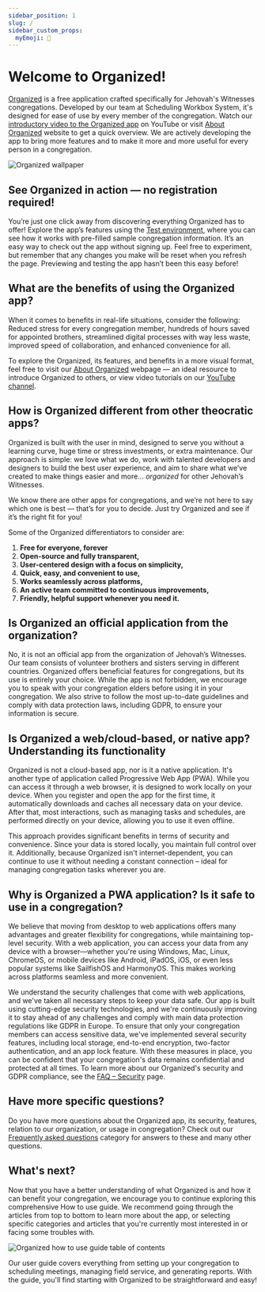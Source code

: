 ```yaml
---
sidebar_position: 1
slug: /
sidebar_custom_props: 
  myEmoji: 🌟
---
```


# Welcome to Organized!

[Organized](https://organized-app.com/) is a free application crafted specifically for Jehovah's Witnesses congregations. Developed by our team at Scheduling Workbox System, it's designed for ease of use by every member of the congregation. Watch our [introductory video to the Organized app](https://www.youtube.com/watch?v=2czQB-LEfqg) on YouTube or visit [About Organized](https://about.organized-app.com) website to get a quick overview. We are actively developing the app to bring more features and to make it more and more useful for every person in a congregation.

![Organized wallpaper](./img/organized-app-wallpaper.jpeg)

## See Organized in action — no registration required!

You’re just one click away from discovering everything Organized has to offer! Explore the app’s features using the [Test environment](https://test.organized-app.com/), where you can see how it works with pre-filled sample congregation information. It’s an easy way to check out the app without signing up. Feel free to experiment, but remember that any changes you make will be reset when you refresh the page. Previewing and testing the app hasn’t been this easy before!

## What are the benefits of using the Organized app?

When it comes to benefits in real-life situations, consider the following: Reduced stress for every congregation member, hundreds of hours saved for appointed brothers, streamlined digital processes with way less waste, improved speed of collaboration, and enhanced convenience for all.

To explore the Organized, its features, and benefits in a more visual format, feel free to visit our [About Organized](https://about.organized-app.com) webpage — an ideal resource to introduce Organized to others, or view video tutorials on our [YouTube channel](https://www.youtube.com/@organized-app).

## How is Organized different from other theocratic apps?

Organized is built with the user in mind, designed to serve you without a learning curve, huge time or stress investments, or extra maintenance. Our approach is simple: we love what we do, work with talented developers and designers to build the best user experience, and aim to share what we’ve created to make things easier and more... *organized* for other Jehovah’s Witnesses.

We know there are other apps for congregations, and we’re not here to say which one is best — that’s for you to decide. Just try Organized and see if it’s the right fit for you!

Some of the Organized differentiators to consider are:

1.  **Free for everyone, forever**
2.  **Open-source and fully transparent,**
3.  **User-centered design with a focus on simplicity,**
4.  **Quick, easy, and convenient to use,**
5.  **Works seamlessly across platforms,**
6.  **An active team committed to continuous improvements,**
7.  **Friendly, helpful support whenever you need it.**

## Is Organized an official application from the organization?

No, it is not an official app from the organization of Jehovah’s Witnesses. Our team consists of volunteer brothers and sisters serving in different countries. Organized offers beneficial features for congregations, but its use is entirely your choice. While the app is not forbidden, we encourage you to speak with your congregation elders before using it in your congregation. We also strive to follow the most up-to-date guidelines and comply with data protection laws, including GDPR, to ensure your information is secure.

## Is Organized a web/cloud-based, or native app? Understanding its functionality

Organized is not a cloud-based app, nor is it a native application. It's another type of application called Progressive Web App (PWA). While you can access it through a web browser, it is designed to work locally on your device. When you register and open the app for the first time, it automatically downloads and caches all necessary data on your device. After that, most interactions, such as managing tasks and schedules, are performed directly on your device, allowing you to use it even offline.

This approach provides significant benefits in terms of security and convenience. Since your data is stored locally, you maintain full control over it. Additionally, because Organized isn't internet-dependent, you can continue to use it without needing a constant connection – ideal for managing congregation tasks wherever you are.

## Why is Organized a PWA application? Is it safe to use in a congregation?

We believe that moving from desktop to web applications offers many advantages and greater flexibility for congregations, while maintaining top-level security. With a web application, you can access your data from any device with a browser—whether you're using Windows, Mac, Linux, ChromeOS, or mobile devices like Android, iPadOS, iOS, or even less popular systems like SailfishOS and HarmonyOS. This makes working across platforms seamless and more convenient.

We understand the security challenges that come with web applications, and we've taken all necessary steps to keep your data safe. Our app is built using cutting-edge security technologies, and we're continuously improving it to stay ahead of any challenges and comply with main data protection regulations like GDPR in Europe. To ensure that only your congregation members can access sensitive data, we've implemented several security features, including local storage, end-to-end encryption, two-factor authentication, and an app lock feature. With these measures in place, you can be confident that your congregation's data remains confidential and protected at all times. To learn more about our Organized's security and GDPR compliance, see the [FAQ – Security](../faq/security.md) page.

## Have more specific questions?

Do you have more questions about the Organized app, its security, features, relation to our organization, or usage in congregation? Check out our [Frequently asked questions](../faq) category for answers to these and many other questions.

## What's next?

Now that you have a better understanding of what Organized is and how it can benefit your congregation, we encourage you to continue exploring this comprehensive How to use guide. We recommend going through the articles from top to bottom to learn more about the app, or selecting specific categories and articles that you're currently most interested in or facing some troubles with.

![Organized how to use guide table of contents](./img/guide-toc.png)

Our user guide covers everything from setting up your congregation to scheduling meetings, managing field service, and generating reports. With the guide, you'll find starting with Organized to be straightforward and easy!
